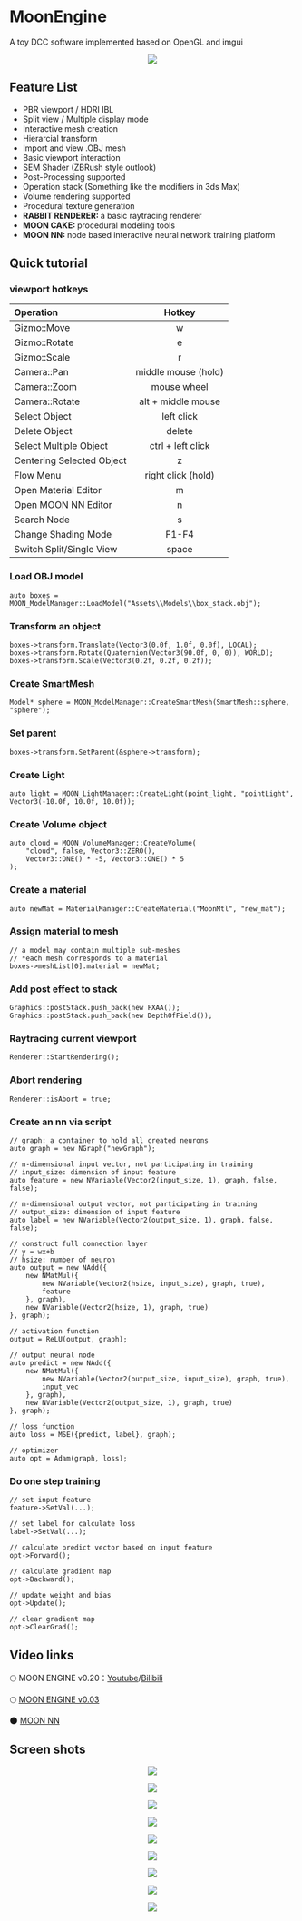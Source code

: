 # MoonEngine
A toy DCC software implemented based on OpenGL and imgui

<p align="center">
    <img src="ToyBox/Assets/Others/v02 (2).png">
</p>


## Feature List
- PBR viewport / HDRI IBL
- Split view / Multiple display mode
- Interactive mesh creation
- Hierarcial transform
- Import and view .OBJ mesh
- Basic viewport interaction
- SEM Shader (ZBRush style outlook)
- Post-Processing supported
- Operation stack (Something like the modifiers in 3ds Max)
- Volume rendering supported
- Procedural texture generation
- <strong>RABBIT RENDERER: </strong> a basic raytracing renderer
- <strong>MOON CAKE: </strong> procedural modeling tools
- <strong>MOON NN: </strong> node based interactive neural network training platform


## Quick tutorial
### viewport hotkeys
|Operation                  |Hotkey             |
|:-                         |:-:                |
|Gizmo::Move                |w                  |
|Gizmo::Rotate              |e                  |
|Gizmo::Scale               |r                  |
|Camera::Pan                |middle mouse (hold)|
|Camera::Zoom               |mouse wheel        |
|Camera::Rotate             |alt + middle mouse |
|Select Object              |left click         |
|Delete Object              |delete             |
|Select Multiple Object     |ctrl + left click  |
|Centering Selected Object  |z                  |
|Flow Menu                  |right click (hold) |
|Open Material Editor       |m                  |
|Open MOON NN Editor        |n                  |
|Search Node                |s                  |
|Change Shading Mode        |F1-F4              |
|Switch Split/Single View   |space              |

### Load OBJ model
```
auto boxes = MOON_ModelManager::LoadModel("Assets\\Models\\box_stack.obj");
```

### Transform an object
```
boxes->transform.Translate(Vector3(0.0f, 1.0f, 0.0f), LOCAL);
boxes->transform.Rotate(Quaternion(Vector3(90.0f, 0, 0)), WORLD);
boxes->transform.Scale(Vector3(0.2f, 0.2f, 0.2f));
```

### Create SmartMesh
```
Model* sphere = MOON_ModelManager::CreateSmartMesh(SmartMesh::sphere, "sphere");
```

### Set parent
```
boxes->transform.SetParent(&sphere->transform);
```

### Create Light
```
auto light = MOON_LightManager::CreateLight(point_light, "pointLight", Vector3(-10.0f, 10.0f, 10.0f));
```

### Create Volume object
```
auto cloud = MOON_VolumeManager::CreateVolume(
	"cloud", false, Vector3::ZERO(), 
	Vector3::ONE() * -5, Vector3::ONE() * 5
);
```

### Create a material
```
auto newMat = MaterialManager::CreateMaterial("MoonMtl", "new_mat");
```

### Assign material to mesh
```
// a model may contain multiple sub-meshes
// *each mesh corresponds to a material
boxes->meshList[0].material = newMat;
```

### Add post effect to stack
```
Graphics::postStack.push_back(new FXAA());
Graphics::postStack.push_back(new DepthOfField());
```

### Raytracing current viewport
```
Renderer::StartRendering();
```

### Abort rendering
```
Renderer::isAbort = true;
```

### Create an nn via script
```
// graph: a container to hold all created neurons
auto graph = new NGraph("newGraph");

// n-dimensional input vector, not participating in training
// input_size: dimension of input feature
auto feature = new NVariable(Vector2(input_size, 1), graph, false, false);

// m-dimensional output vector, not participating in training
// output_size: dimension of input feature
auto label = new NVariable(Vector2(output_size, 1), graph, false, false);

// construct full connection layer
// y = wx+b
// hsize: number of neuron
auto output = new NAdd({
    new NMatMul({
        new NVariable(Vector2(hsize, input_size), graph, true),
        feature
    }, graph),
    new NVariable(Vector2(hsize, 1), graph, true)
}, graph);
                
// activation function
output = ReLU(output, graph);

// output neural node
auto predict = new NAdd({
    new NMatMul({
        new NVariable(Vector2(output_size, input_size), graph, true),
        input_vec
    }, graph),
    new NVariable(Vector2(output_size, 1), graph, true)
}, graph);

// loss function
auto loss = MSE({predict, label}, graph);

// optimizer
auto opt = Adam(graph, loss);
```

### Do one step training
```
// set input feature
feature->SetVal(...);

// set label for calculate loss
label->SetVal(...);

// calculate predict vector based on input feature
opt->Forward();

// calculate gradient map
opt->Backward();

// update weight and bias
opt->Update();

// clear gradient map
opt->ClearGrad();
```


## Video links
:full_moon: MOON ENGINE v0.20：[Youtube](https://youtu.be/y4HRC0XTYNI)/[Bilibili](https://www.bilibili.com/video/BV1Ti4y1j7Bd)

:full_moon: [MOON ENGINE v0.03](https://www.bilibili.com/video/BV1iK4y1C7h7)

:new_moon: [MOON NN](https://www.bilibili.com/video/BV1GT4y137kx)


## Screen shots
<p align="center">
    <img src="ToyBox/Assets/Others/v02 (1).png">
</p>
<p align="center">
    <img src="ToyBox/Assets/Others/v02 (3).png">
</p>
<p align="center">
    <img src="ToyBox/Assets/Others/v02 (4).png">
</p>
<p align="center">
    <img src="ToyBox/Assets/Others/v02 (5).png">
</p>
<p align="center">
    <img src="ToyBox/Assets/Others/v02 (7).png">
</p>
<p align="center">
    <img src="ToyBox/Assets/Others/v02 (8).png">
</p>
<p align="center">
    <img src="ToyBox/Assets/Others/v02 (9).png">
</p>
<p align="center">
    <img src="ToyBox/Assets/Others/v02 (6).png">
</p>
<p align="center">
    <img src="ToyBox/Assets/Others/sc03.jpg">
</p>
